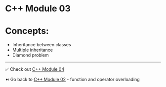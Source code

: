 # C++ Module 03
# Concepts:
- Inheritance between classes
- Multiple inheritance
- Diamond problem

----
✅ Check out [C++ Module 04]()

⏪️ Go back to [C++ Module 02](https://github.com/ricvrdv/cpp-02) - function and operator overloading
